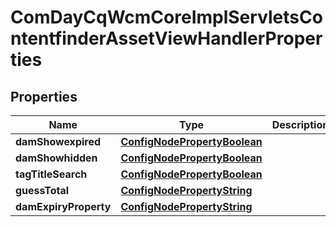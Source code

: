 

# ComDayCqWcmCoreImplServletsContentfinderAssetViewHandlerProperties

## Properties

Name | Type | Description | Notes
------------ | ------------- | ------------- | -------------
**damShowexpired** | [**ConfigNodePropertyBoolean**](ConfigNodePropertyBoolean.md) |  |  [optional]
**damShowhidden** | [**ConfigNodePropertyBoolean**](ConfigNodePropertyBoolean.md) |  |  [optional]
**tagTitleSearch** | [**ConfigNodePropertyBoolean**](ConfigNodePropertyBoolean.md) |  |  [optional]
**guessTotal** | [**ConfigNodePropertyString**](ConfigNodePropertyString.md) |  |  [optional]
**damExpiryProperty** | [**ConfigNodePropertyString**](ConfigNodePropertyString.md) |  |  [optional]



